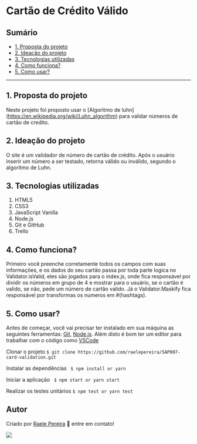 # Cartão de Crédito Válido

## Sumário

- [1. Proposta do projeto](#1-Proposta-do-projeto)
- [2. Ideação do projeto](#2-Ideação-do-projeto)
- [3. Tecnologias utilizadas](#3-Tecnologias-utilizadas)
- [4. Como funciona?](#2-Como-funciona?)
- [5. Como usar?](#2-Como-usar?)
---

## 1. Proposta do projeto

Neste projeto foi proposto usar o [Algoritmo de luhn] (https://en.wikipedia.org/wiki/Luhn_algorithm) para validar números de cartão de credito.


## 2. Ideação do projeto

O site é um validador de número de cartão de crédito. Após o usuário inserir um número a ser testado, retorna válido ou inválido, segundo o algoritmo de Luhn.


## 3. Tecnologias utilizadas

1. HTML5
2. CSS3
3. JavaScript Vanilla
4. Node.js
4. Git e GitHub
5. Trello


## 4. Como funciona?

Primeiro você preenche corretamente todos os campos com suas informações, e os dados do seu cartão passa por toda parte logica no Validator.isValid, eles são jogados para o index.js, onde fica responsável por dividir os números em grupo de 4 e mostrar para o usuário, se o cartão é valido, se não, pede um número de cartão valido. Já o Validator.Maskify fica responsável por transformas os numeros em #(hashtags).

## 5. Como usar?

Antes de começar, você vai precisar ter instalado em sua máquina as seguintes ferramentas:
[Git](https://git-scm.com), [Node.js](https://nodejs.org/en/). 
Além disto é bom ter um editor para trabalhar com o código como [VSCode](https://code.visualstudio.com/)

Clonar o projeto
`$ git clone https://github.com/raelepereira/SAP007-card-validation.git`

Instalar as dependências 
` $ npm install or yarn`

 Iniciar a aplicação
` $ npm start or yarn start`

 Realizar os testes unitários
`$ npm test or yarn test`

## Autor

Criado por [Raele Pereira](https://github.com/raelepereira) 👋 entre em contato!

<a href="https://www.linkedin.com/in/raele-pereira-59b804201/" target="_blank"><img src="https://img.shields.io/badge/-LinkedIn-%230077B5?style=for-the-badge&logo=linkedin&logoColor=white" target="_blank"></a> 
 

